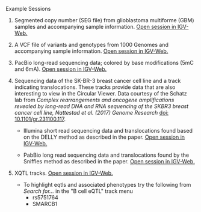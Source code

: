 <!---
The page title should not go in the menu
-->
<p class="page-title"> Example Sessions </p>

1. Segmented copy number (SEG file) from glioblastoma multiforme (GBM) samples and accompanying sample information. [Open session in IGV-Web.](https://tinyurl.com/2fwhhb6s) 

2. A VCF file of variants and genotypes from 1000 Genomes and accompanying sample information. [Open session in IGV-Web.](https://tinyurl.com/4b2dj6sb)

3. PacBio long-read sequencing data; colored by base modifications (5mC and 6mA). [Open session in IGV-Web.](https://tinyurl.com/2ccd4xc7)

4. Sequencing data of the SK-BR-3 breast cancer cell line and a track indicating translocations. These tracks provide data that are also interesting to view in the Circular Viewer.  Data courtesy of the Schatz lab from *Complex rearrangements and oncogene amplifications revealed by long-read DNA and RNA sequencing of the SKBR3 breast cancer cell line, Nattestad et al. (2017) Genome Research* [doi: 10.1101/gr.231100.117](https://doi.org/10.1101/gr.231100.117).  

    * 	Illumina short read sequencing data and translocations found based on the DELLY method as described in the paper. [Open session in IGV-Web.](https://tinyurl.com/48e9hbx7)
    
    * 	PabBio long read sequencing data and translocations found by the Sniffles method as described in the paper. [Open session in IGV-Web.](https://tinyurl.com/57bps2cb)

5. XQTL tracks. [Open session in IGV-Web.](https://igv.org/app-test/?sessionURL=blob:tZVtT9swEMe_SmXxYpNSJ04KbSpN08omNgkGo5v2gBBykmtikdghdhsK4rvv7FLoxoMYdH1xahL__z7_crm7JDNotFCSDElI2RYNiEd0odoxr.oSPvMKNBlOeKnBIw1MoAGZAhleEpGhpMijAQokLsOrj9OKy86rncPtIhr49tlrfJjOjUq4zL4d7lqFMbUe.r7IZ90cJNTcGGhkVzU51RHlFb9QkreapqrycYHCBJyVb31G6PMpA0XNuaH5BbrzUnD9UmsbTpwTNTyxOReNqsbiAv6yLvJMtbJUPKNaAZ2mOqWQTf1clRnIA26KhWEi8l.iXrhTZ0a1dUNr06qRMGuwDRNhlqkqjYfZbzJo0BXvMA9DaENkQ8.GTRu2bOjbMLAhtoEFLjoNcyLmVMzJmNMxJ2ROyZyUOW3otOFiP6f9YcNPcuWRUqVTvcgnDIdh5A3CgbcV9br4Nx7EXrTZx_wbJcjw6BjBNDw9xfVHl8TMa1tPGs6mrtw8ohZn68ZB0GdxHG72.r0gjtmVd7P6zJS4cKKaipuby.vKHHVSKMsOfPm6izenTfmv5WJAGx8t_RG1TifWiRo9WxShkBmcP6MIH3GlJhHoPBNaJKIUZv4dN1EtGfYC97tBwjxSgMgLPDMLgify2FNS4fcEnerlRJZeJ9V6mdzn.2Qq4YuoFGukUvwnKsUzqEQPUeFSKsONnQMrcBLIVpp7dNqrgHVq4Kd6XXDqAtuwzUFT3GzdiO64Pwiqi19RJnRd8vmeyuxxt_d3d98djD.8v20.vVt6fQfvmswhTLBTdXYwQb2KD8elTfoOq6d2.4zjMOIafJkmAjcZw9nt3HOU8P0sZ_OyG7gXzuzzifoTYtu21DpRWVZUioLmambHIPhvEWr1ZmODPAbhvkpZwXF89Rs-)
 
    * To highlight eqtls and associated phenotypes try the following from *Search for...* in the "B cell eQTL" track menu
        * rs5751764
        * SMARCB1


